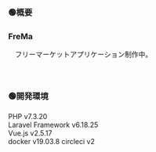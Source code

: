 ### 🟢概要  
### FreMa  
　フリーマーケットアプリケーション制作中。  
　  
　  
### 🟢開発環境  
PHP  v7.3.20  
Laravel Framework  v6.18.25  
Vue.js  v2.5.17  
docker  v19.03.8
circleci  v2